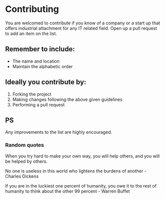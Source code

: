 # Contributing 

You are welcomed to contribute if you know of a company or a start up that offers industrial attachment for any IT related field. Open up a pull request to add an item on the list.  

## Remember to include:  
* The name and location  
* Maintain the alphabetic order  

## Ideally you contribute by:
1. Forking the project
2. Making changes following the above given guidelines
3. Performing a pull request

## PS
Any improvements to the list are highly encouraged.  

### Random quotes
When you try hard to make your own way, you will help others, and you will be helped by others.  

No one is useless in this world who lightens the burdens of another - Charles Dickens  

If you are in the luckiest one percent of humanity, you owe it to the rest of humanity to think about the other 99 percent - Warren Buffet
